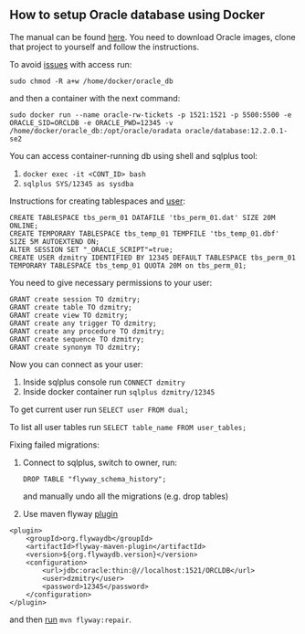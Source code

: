 ## How to setup Oracle database using Docker
The manual can be found [here](https://github.com/oracle/docker-images/tree/master/OracleDatabase). You need to download 
Oracle images, clone that project to yourself and follow the instructions.

To avoid [issues](https://github.com/oracle/docker-images/issues/439) with access run:

`sudo chmod -R a+w /home/docker/oracle_db`

and then a container with the next command:

`sudo docker run --name oracle-rw-tickets -p 1521:1521 -p 5500:5500 -e ORACLE_SID=ORCLDB -e ORACLE_PWD=12345 -v 
/home/docker/oracle_db:/opt/oracle/oradata oracle/database:12.2.0.1-se2 
`

You can access container-running db using shell and sqlplus tool:
1. `docker exec -it <CONT_ID> bash`
2. `sqlplus SYS/12345 as sysdba`

Instructions for creating tablespaces and [user](https://www.techonthenet.com/oracle/schemas/create_schema.php):
```
CREATE TABLESPACE tbs_perm_01 DATAFILE 'tbs_perm_01.dat' SIZE 20M ONLINE;
CREATE TEMPORARY TABLESPACE tbs_temp_01 TEMPFILE 'tbs_temp_01.dbf' SIZE 5M AUTOEXTEND ON;
ALTER SESSION SET "_ORACLE_SCRIPT"=true;
CREATE USER dzmitry IDENTIFIED BY 12345 DEFAULT TABLESPACE tbs_perm_01 TEMPORARY TABLESPACE tbs_temp_01 QUOTA 20M on tbs_perm_01;
```

You need to give necessary permissions to your user:
```
GRANT create session TO dzmitry;
GRANT create table TO dzmitry;
GRANT create view TO dzmitry;
GRANT create any trigger TO dzmitry;
GRANT create any procedure TO dzmitry;
GRANT create sequence TO dzmitry;
GRANT create synonym TO dzmitry;
```

Now you can connect as your user:
1. Inside sqlplus console run `CONNECT dzmitry`
2. Inside docker container run `sqlplus dzmitry/12345`

To get current user run `SELECT user FROM dual;`

To list all user tables run `SELECT table_name FROM user_tables;`


Fixing failed migrations:
1. Connect to sqlplus, switch to owner, run:

	`DROP TABLE "flyway_schema_history";`
	
	and manually undo all the migrations (e.g. drop tables)

2. Use maven flyway [plugin](https://flywaydb.org/documentation/maven/)
```
<plugin>
	<groupId>org.flywaydb</groupId>
	<artifactId>flyway-maven-plugin</artifactId>
	<version>${org.flywaydb.version}</version>
	<configuration>
		<url>jdbc:oracle:thin:@//localhost:1521/ORCLDB</url>
		<user>dzmitry</user>
		<password>12345</password>
	</configuration>
</plugin>
```            
and then [run](https://flywaydb.org/documentation/maven/repair) `mvn flyway:repair`.